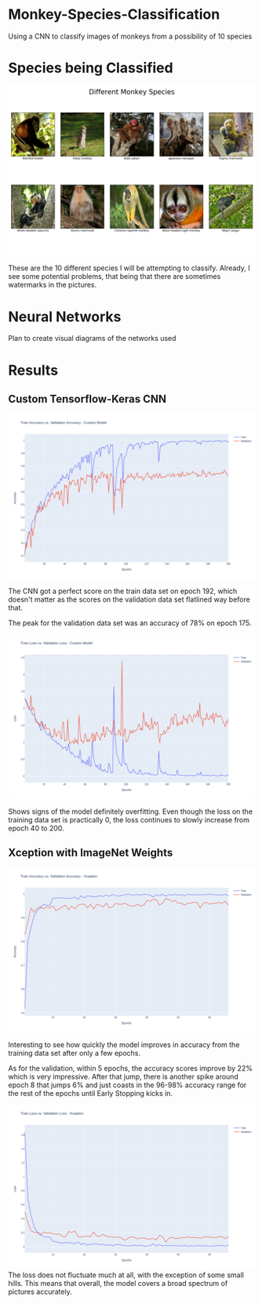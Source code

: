 # Monkey-Species-Classification
Using a CNN to classify images of monkeys from a possibility of 10 species

# Species being Classified

![image](Charts/species.png)

These are the 10 different species I will be attempting to classify. Already, I see some potential problems, that being that there are sometimes watermarks in the pictures.

# Neural Networks

Plan to create visual diagrams of the networks used

# Results

## Custom Tensorflow-Keras CNN

![image](Charts/TrainVsVal_Acc_Custom.png)

The CNN got a perfect score on the train data set on epoch 192, which doesn't matter as the scores on the validation data set flatlined way before that.

The peak for the validation data set was an accuracy of 78% on epoch 175.

![image](Charts/TrainVsVal_Loss_Custom.png)

Shows signs of the model definitely overfitting. Even though the loss on the training data set is practically 0, the loss continues to slowly increase from epoch 40 to 200.

## Xception with ImageNet Weights

![image](Charts/TrainVsVal_Acc_Xception.png)

Interesting to see how quickly the model improves in accuracy from the training data set after only a few epochs.

As for the validation, within 5 epochs, the accuracy scores improve by 22% which is very impressive. After that jump, there is another spike around epoch 8 that jumps 6% and just coasts in the 96-98% accuracy range for the rest of the epochs until Early Stopping kicks in.

![image](Charts/TrainVsVal_Loss_Xception.png)
The loss does not fluctuate much at all, with the exception of some small hills. This means that overall, the model covers a broad spectrum of pictures accurately.

